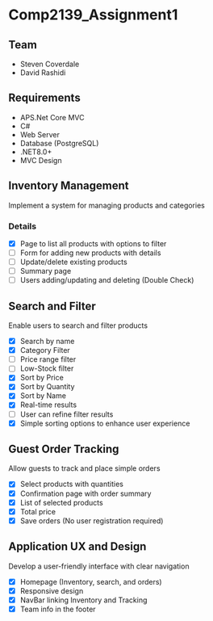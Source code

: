 # Comp2139_Assignment1

## Team
- Steven Coverdale
- David Rashidi

## Requirements
- APS.Net Core MVC
- C#
- Web Server
- Database (PostgreSQL)
- .NET8.0+
- MVC Design

## Inventory Management
Implement a system for managing products and categories

### Details
- [x] Page to list all products with options to filter
- [ ] Form for adding new products with details
- [ ] Update/delete existing products
- [ ] Summary page
- [ ] Users adding/updating and deleting (Double Check)

## Search and Filter
Enable users to search and filter products

- [x] Search by name
- [x] Category Filter
- [ ] Price range filter
- [ ] Low-Stock filter
- [x] Sort by Price
- [x] Sort by Quantity
- [x] Sort by Name
- [x] Real-time results
- [ ] User can refine filter results
- [x] Simple sorting options to enhance user experience

## Guest Order Tracking
Allow guests to track and place simple orders

- [x] Select products with quantities
- [x] Confirmation page with order summary
- [x] List of selected products
- [x] Total price
- [x] Save orders (No user registration required)

## Application UX and Design
Develop a user-friendly interface with clear navigation

- [x] Homepage (Inventory, search, and orders)
- [x] Responsive design
- [x] NavBar linking Inventory and Tracking
- [x] Team info in the footer
